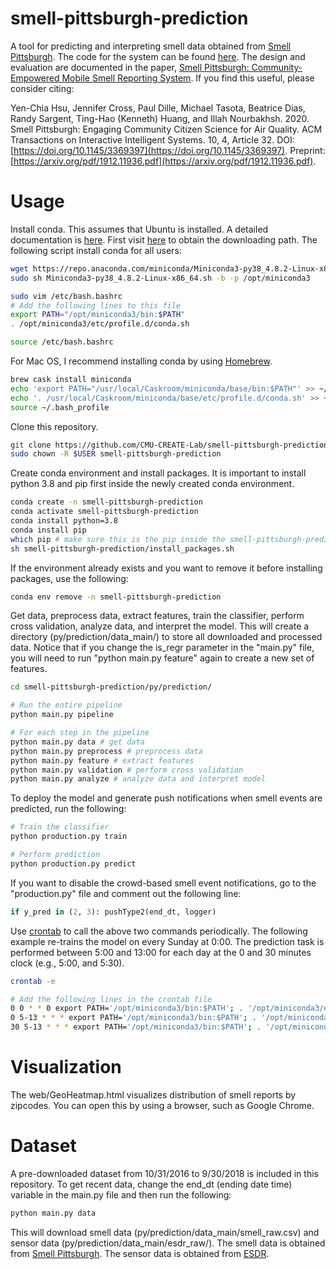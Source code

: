 # smell-pittsburgh-prediction
A tool for predicting and interpreting smell data obtained from [Smell Pittsburgh](https://smellpgh.org/). The code for the system can be found [here](https://github.com/CMU-CREATE-Lab/smell-pittsburgh-rails). The design and evaluation are documented in the paper, [Smell Pittsburgh: Community-Empowered Mobile Smell Reporting System](https://arxiv.org/pdf/1810.11143.pdf). If you find this useful, please consider citing:<br/>

Yen-Chia Hsu, Jennifer Cross, Paul Dille, Michael Tasota, Beatrice Dias, Randy Sargent, Ting-Hao (Kenneth) Huang, and Illah Nourbakhsh. 2020. Smell Pittsburgh: Engaging Community Citizen Science for Air Quality. ACM Transactions on Interactive Intelligent Systems. 10, 4, Article 32. DOI:[https://doi.org/10.1145/3369397](https://doi.org/10.1145/3369397). Preprint:[https://arxiv.org/pdf/1912.11936.pdf](https://arxiv.org/pdf/1912.11936.pdf).

# Usage
Install conda. This assumes that Ubuntu is installed. A detailed documentation is [here](https://conda.io/docs/user-guide/getting-started.html). First visit [here](https://conda.io/miniconda.html) to obtain the downloading path. The following script install conda for all users:
```sh
wget https://repo.anaconda.com/miniconda/Miniconda3-py38_4.8.2-Linux-x86_64.sh
sudo sh Miniconda3-py38_4.8.2-Linux-x86_64.sh -b -p /opt/miniconda3

sudo vim /etc/bash.bashrc
# Add the following lines to this file
export PATH="/opt/miniconda3/bin:$PATH"
. /opt/miniconda3/etc/profile.d/conda.sh

source /etc/bash.bashrc
```
For Mac OS, I recommend installing conda by using [Homebrew](https://brew.sh/).
```sh
brew cask install miniconda
echo 'export PATH="/usr/local/Caskroom/miniconda/base/bin:$PATH"' >> ~/.bash_profile
echo '. /usr/local/Caskroom/miniconda/base/etc/profile.d/conda.sh' >> ~/.bash_profile
source ~/.bash_profile
```
Clone this repository.
```sh
git clone https://github.com/CMU-CREATE-Lab/smell-pittsburgh-prediction.git
sudo chown -R $USER smell-pittsburgh-prediction
```
Create conda environment and install packages. It is important to install python 3.8 and pip first inside the newly created conda environment.
```sh
conda create -n smell-pittsburgh-prediction
conda activate smell-pittsburgh-prediction
conda install python=3.8
conda install pip
which pip # make sure this is the pip inside the smell-pittsburgh-prediction environment
sh smell-pittsburgh-prediction/install_packages.sh
```
If the environment already exists and you want to remove it before installing packages, use the following:
```sh
conda env remove -n smell-pittsburgh-prediction
```
Get data, preprocess data, extract features, train the classifier, perform cross validation, analyze data, and interpret the model. This will create a directory (py/prediction/data_main/) to store all downloaded and processed data. Notice that if you change the is_regr parameter in the "main.py" file, you will need to run "python main.py feature" again to create a new set of features.
```sh
cd smell-pittsburgh-prediction/py/prediction/

# Run the entire pipeline
python main.py pipeline

# For each step in the pipeline
python main.py data # get data
python main.py preprocess # preprocess data
python main.py feature # extract features
python main.py validation # perform cross validation
python main.py analyze # analyze data and interpret model
```
To deploy the model and generate push notifications when smell events are predicted, run the following:
```sh
# Train the classifier
python production.py train

# Perform prediction
python production.py predict
```
If you want to disable the crowd-based smell event notifications, go to the "production.py" file and comment out the following line:
```python
if y_pred in (2, 3): pushType2(end_dt, logger)
```
Use [crontab]((https://help.ubuntu.com/community/CronHowto)) to call the above two commands periodically. The following example re-trains the model on every Sunday at 0:00. The prediction task is performed between 5:00 and 13:00 for each day at the 0 and 30 minutes clock (e.g., 5:00, and 5:30).
```sh
crontab -e

# Add the following lines in the crontab file
0 0 * * 0 export PATH='/opt/miniconda3/bin:$PATH'; . '/opt/miniconda3/etc/profile.d/conda.sh'; conda activate smell-pittsburgh-prediction; cd /home/yenchiah/smell-pittsburgh-prediction/py/prediction; run-one python production.py train
0 5-13 * * * export PATH='/opt/miniconda3/bin:$PATH'; . '/opt/miniconda3/etc/profile.d/conda.sh'; conda activate smell-pittsburgh-prediction; cd /home/yenchiah/smell-pittsburgh-prediction/py/prediction; run-one python production.py predict
30 5-13 * * * export PATH='/opt/miniconda3/bin:$PATH'; . '/opt/miniconda3/etc/profile.d/conda.sh'; conda activate smell-pittsburgh-prediction; cd /home/yenchiah/smell-pittsburgh-prediction/py/prediction; run-one python production.py predict
```

# Visualization
The web/GeoHeatmap.html visualizes distribution of smell reports by zipcodes. You can open this by using a browser, such as Google Chrome.

# Dataset
A pre-downloaded dataset from 10/31/2016 to 9/30/2018 is included in this repository. To get recent data, change the end_dt (ending date time) variable in the main.py file and then run the following:
```sh
python main.py data
```
This will download smell data (py/prediction/data_main/smell_raw.csv) and sensor data (py/prediction/data_main/esdr_raw/). The smell data is obtained from [Smell Pittsburgh](https://github.com/CMU-CREATE-Lab/smell-pittsburgh-rails/wiki/How-to-use-the-API). The sensor data is obtained from [ESDR](https://github.com/CMU-CREATE-Lab/esdr/blob/master/HOW_TO.md).
